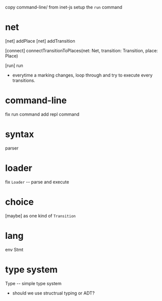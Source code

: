 copy command-line/ from inet-js
setup the `run` command

# net

[net] addPlace
[net] addTransition

[connect] connectTransitionToPlaces(net: Net, transition: Transition, place: Place)

[run] run

- everytime a marking changes,
  loop through and try to execute every transitions.

# command-line

fix run command
add repl command

# syntax

parser

# loader

fix `Loader` -- parse and execute

# choice

[maybe] as one kind of `Transition`

# lang

env
Stmt


# type system

Type -- simple type system

- should we use structrual typing or ADT?
